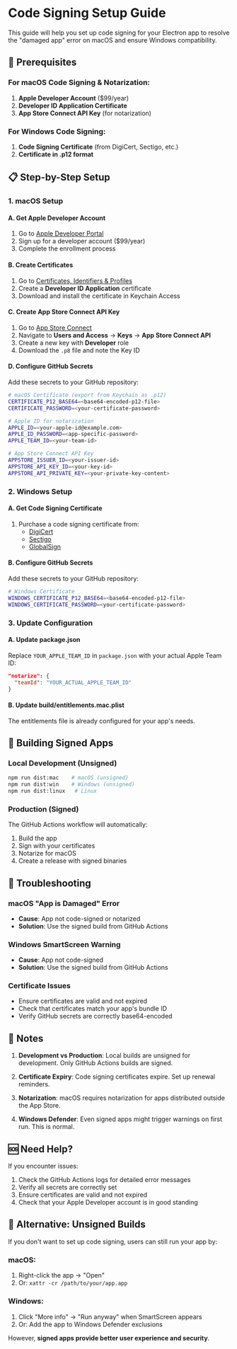 # Code Signing Setup Guide

This guide will help you set up code signing for your Electron app to resolve the "damaged app" error on macOS and ensure Windows compatibility.

## 🔐 Prerequisites

### For macOS Code Signing & Notarization:
1. **Apple Developer Account** ($99/year)
2. **Developer ID Application Certificate**
3. **App Store Connect API Key** (for notarization)

### For Windows Code Signing:
1. **Code Signing Certificate** (from DigiCert, Sectigo, etc.)
2. **Certificate in .p12 format**

## 📋 Step-by-Step Setup

### 1. macOS Setup

#### A. Get Apple Developer Account
1. Go to [Apple Developer Portal](https://developer.apple.com)
2. Sign up for a developer account ($99/year)
3. Complete the enrollment process

#### B. Create Certificates
1. Go to [Certificates, Identifiers & Profiles](https://developer.apple.com/account/resources/certificates/list)
2. Create a **Developer ID Application** certificate
3. Download and install the certificate in Keychain Access

#### C. Create App Store Connect API Key
1. Go to [App Store Connect](https://appstoreconnect.apple.com)
2. Navigate to **Users and Access** → **Keys** → **App Store Connect API**
3. Create a new key with **Developer** role
4. Download the `.p8` file and note the Key ID

#### D. Configure GitHub Secrets
Add these secrets to your GitHub repository:

```bash
# macOS Certificate (export from Keychain as .p12)
CERTIFICATE_P12_BASE64=<base64-encoded-p12-file>
CERTIFICATE_PASSWORD=<your-certificate-password>

# Apple ID for notarization
APPLE_ID=<your-apple-id@example.com>
APPLE_ID_PASSWORD=<app-specific-password>
APPLE_TEAM_ID=<your-team-id>

# App Store Connect API Key
APPSTORE_ISSUER_ID=<your-issuer-id>
APPSTORE_API_KEY_ID=<your-key-id>
APPSTORE_API_PRIVATE_KEY=<your-private-key-content>
```

### 2. Windows Setup

#### A. Get Code Signing Certificate
1. Purchase a code signing certificate from:
   - [DigiCert](https://www.digicert.com/code-signing/)
   - [Sectigo](https://sectigo.com/ssl-certificates-tls/code-signing)
   - [GlobalSign](https://www.globalsign.com/en/code-signing-certificate)

#### B. Configure GitHub Secrets
Add these secrets to your GitHub repository:

```bash
# Windows Certificate
WINDOWS_CERTIFICATE_P12_BASE64=<base64-encoded-p12-file>
WINDOWS_CERTIFICATE_PASSWORD=<your-certificate-password>
```

### 3. Update Configuration

#### A. Update package.json
Replace `YOUR_APPLE_TEAM_ID` in `package.json` with your actual Apple Team ID:

```json
"notarize": {
  "teamId": "YOUR_ACTUAL_APPLE_TEAM_ID"
}
```

#### B. Update build/entitlements.mac.plist
The entitlements file is already configured for your app's needs.

## 🚀 Building Signed Apps

### Local Development (Unsigned)
```bash
npm run dist:mac    # macOS (unsigned)
npm run dist:win    # Windows (unsigned)
npm run dist:linux   # Linux
```

### Production (Signed)
The GitHub Actions workflow will automatically:
1. Build the app
2. Sign with your certificates
3. Notarize for macOS
4. Create a release with signed binaries

## 🔧 Troubleshooting

### macOS "App is Damaged" Error
- **Cause**: App not code-signed or notarized
- **Solution**: Use the signed build from GitHub Actions

### Windows SmartScreen Warning
- **Cause**: App not code-signed
- **Solution**: Use the signed build from GitHub Actions

### Certificate Issues
- Ensure certificates are valid and not expired
- Check that certificates match your app's bundle ID
- Verify GitHub secrets are correctly base64-encoded

## 📝 Notes

1. **Development vs Production**: Local builds are unsigned for development. Only GitHub Actions builds are signed.

2. **Certificate Expiry**: Code signing certificates expire. Set up renewal reminders.

3. **Notarization**: macOS requires notarization for apps distributed outside the App Store.

4. **Windows Defender**: Even signed apps might trigger warnings on first run. This is normal.

## 🆘 Need Help?

If you encounter issues:
1. Check the GitHub Actions logs for detailed error messages
2. Verify all secrets are correctly set
3. Ensure certificates are valid and not expired
4. Check that your Apple Developer account is in good standing

## 🔄 Alternative: Unsigned Builds

If you don't want to set up code signing, users can still run your app by:

### macOS:
1. Right-click the app → "Open"
2. Or: `xattr -cr /path/to/your/app.app`

### Windows:
1. Click "More info" → "Run anyway" when SmartScreen appears
2. Or: Add the app to Windows Defender exclusions

However, **signed apps provide better user experience and security**.
